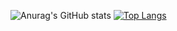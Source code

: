 ![Anurag's GitHub stats](https://github-readme-stats.vercel.app/api?username=xsslize&show_icons=true&theme=radical)
[![Top Langs](https://github-readme-stats.vercel.app/api/top-langs/?username=xsslize)](https://github.com/anuraghazra/github-readme-stats)

